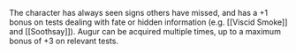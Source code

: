 The character has always seen signs others have missed, and has a +1 bonus on tests dealing with fate or hidden information (e.g. [[Viscid Smoke]] and [[Soothsay]]). Augur can be acquired multiple times, up to a maximum bonus of +3 on relevant tests.